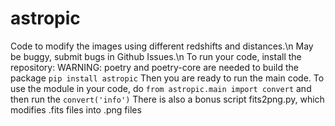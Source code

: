 # astropic
Code to modify the images using different redshifts and distances.\n
May be buggy, submit bugs in Github Issues.\n
To run your code, install the repository:
WARNING: poetry and poetry-core are needed to build the package
`pip install astropic`
Then you are ready to run the main code.
To use the module in your code, do `from astropic.main import convert` and then run the `convert('info')`
There is also a bonus script fits2png.py, which modifies .fits files into .png files
